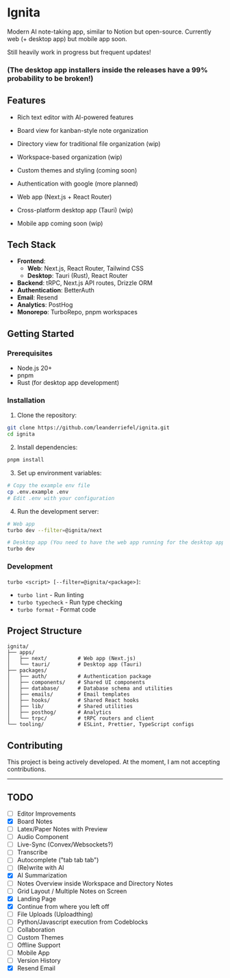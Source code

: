 # Ignita

Modern AI note-taking app, similar to Notion but open-source.
Currently web (+ desktop app) but mobile app soon.

Still heavily work in progress but frequent updates!

### (The desktop app installers inside the releases have a 99% probability to be broken!)

## Features

- Rich text editor with AI-powered features
- Board view for kanban-style note organization
- Directory view for traditional file organization (wip)
- Workspace-based organization (wip)
- Custom themes and styling (coming soon)
- Authentication with google (more planned)

- Web app (Next.js + React Router)
- Cross-platform desktop app (Tauri) (wip)
- Mobile app coming soon (wip)

## Tech Stack

- **Frontend**:
  - **Web**: Next.js, React Router, Tailwind CSS
  - **Desktop**: Tauri (Rust), React Router
- **Backend**: tRPC, Next.js API routes, Drizzle ORM
- **Authentication**: BetterAuth
- **Email**: Resend
- **Analytics**: PostHog
- **Monorepo**: TurboRepo, pnpm workspaces

## Getting Started

### Prerequisites

- Node.js 20+
- pnpm
- Rust (for desktop app development)

### Installation

1. Clone the repository:

```bash
git clone https://github.com/leanderriefel/ignita.git
cd ignita
```

2. Install dependencies:

```bash
pnpm install
```

3. Set up environment variables:

```bash
# Copy the example env file
cp .env.example .env
# Edit .env with your configuration
```

4. Run the development server:

```bash
# Web app
turbo dev --filter=@ignita/next

# Desktop app (You need to have the web app running for the desktop app to work)
turbo dev
```

### Development

`turbo <script> [--filter=@ignita/<package>]`:

- `turbo lint` - Run linting
- `turbo typecheck` - Run type checking
- `turbo format` - Format code

## Project Structure

```
ignita/
├── apps/
│   ├── next/          # Web app (Next.js)
│   └── tauri/         # Desktop app (Tauri)
├── packages/
│   ├── auth/          # Authentication package
│   ├── components/    # Shared UI components
│   ├── database/      # Database schema and utilities
│   ├── emails/        # Email templates
│   ├── hooks/         # Shared React hooks
│   ├── lib/           # Shared utilities
│   ├── posthog/       # Analytics
│   └── trpc/          # tRPC routers and client
└── tooling/           # ESLint, Prettier, TypeScript configs
```

## Contributing

This project is being actively developed. At the moment, I am not accepting contributions.

---

## TODO

- [ ] Editor Improvements
- [x] Board Notes
- [ ] Latex/Paper Notes with Preview
- [ ] Audio Component
- [ ] Live-Sync (Convex/Websockets?)
- [ ] Transcribe
- [ ] Autocomplete ("tab tab tab")
- [ ] (Re)write with AI
- [x] AI Summarization
- [ ] Notes Overview inside Workspace and Directory Notes
- [ ] Grid Layout / Multiple Notes on Screen
- [x] Landing Page
- [x] Continue from where you left off
- [ ] File Uploads (Uploadthing)
- [ ] Python/Javascript execution from Codeblocks
- [ ] Collaboration
- [ ] Custom Themes
- [ ] Offline Support
- [ ] Mobile App
- [ ] Version History
- [x] Resend Email
